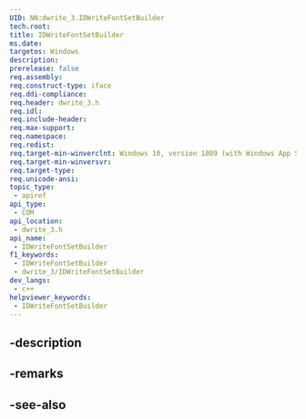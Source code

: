 ```yaml
---
UID: NN:dwrite_3.IDWriteFontSetBuilder
tech.root: 
title: IDWriteFontSetBuilder
ms.date: 
targetos: Windows
description: 
prerelease: false
req.assembly: 
req.construct-type: iface
req.ddi-compliance: 
req.header: dwrite_3.h
req.idl: 
req.include-header: 
req.max-support: 
req.namespace: 
req.redist: 
req.target-min-winverclnt: Windows 10, version 1809 (with Windows App SDK 0.5 or later)
req.target-min-winversvr: 
req.target-type: 
req.unicode-ansi: 
topic_type:
 - apiref
api_type:
 - COM
api_location:
 - dwrite_3.h
api_name:
 - IDWriteFontSetBuilder
f1_keywords:
 - IDWriteFontSetBuilder
 - dwrite_3/IDWriteFontSetBuilder
dev_langs:
 - c++
helpviewer_keywords:
 - IDWriteFontSetBuilder
---
```


## -description

## -remarks

## -see-also

